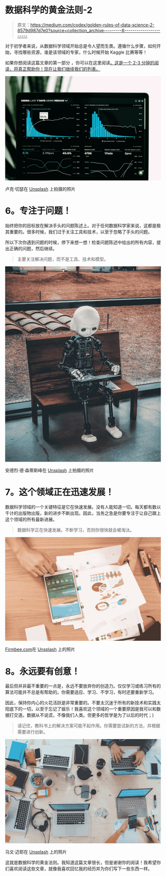 # 数据科学的黄金法则-2

> 原文：<https://medium.com/codex/golden-rules-of-data-science-2-8579d987d7e0?source=collection_archive---------6----------------------->

对于初学者来说，从数据科学领域开始总是令人望而生畏。遵循什么步骤，如何开始，寻找哪些资源，谁是该领域的专家，什么时候开始 Kaggle 比赛等等！

如果你想阅读这篇文章的第一部分 ，你可以在这里阅读[。这是一个 2-3 分钟的阅读，将真正帮助你！现在让我们继续我们的列表。](/codex/golden-rules-of-data-science-3e0ab10225c)

![](img/38e852c251089d8807247280eb077084.png)

卢克·切瑟在 [Unsplash](https://unsplash.com?utm_source=medium&utm_medium=referral) 上拍摄的照片

# **6。专注于问题！**

始终把你的目标放在解决手头的问题陈述上。对于任何数据科学家来说，这都是极其重要的。很多时候，我们过于关注工具和技术，以至于忽略了手头的问题。

所以下次你遇到问题的时候，停下来想一想！检查问题陈述中给出的所有内容，提出正确的问题，然后继续。

> 主要关注解决问题，而不是工具、技术和模型。

![](img/e3b53329188c2179272b2329f0ce2502.png)

安德烈·德·森蒂斯峰在 [Unsplash](https://unsplash.com?utm_source=medium&utm_medium=referral) 上拍摄的照片

# **7。这个领域正在迅速发展！**

数据科学领域的一个关键特征是它在快速发展。没有人能知道一切。每天都有数以千计的出版物出版，新的进步不断出现。因此，当务之急是你要专注于让自己跟上这个领域的所有最新进展。

> 数据科学正在快速发展。不断学习，否则你很快就会被淘汰。

![](img/1ada47f4e09f72e451a4f9545e6965c6.png)

[Firmbee.com](https://unsplash.com/@firmbee?utm_source=medium&utm_medium=referral)在 [Unsplash](https://unsplash.com?utm_source=medium&utm_medium=referral) 上的照片

# 8。永远要有创意！

最后但并非最不重要的一点是，永远不要放弃你的创造力。仅仅学习或练习所有的算法可能并不总是有帮助的。你需要适应、学习、不学习，有时还要重新学习。

因此，保持你内心的火花活跃是非常重要的。不要太沉迷于所有的新技术和实践太阳底下的一切，以至于忘记了娱乐！我喜欢这个领域的一个重要原因是我可以和数据打交道。数据从不说谎，不像我们人类。但更多的哲学是为了以后的时代；)

> 请记住，教科书上的解决方案可能不起作用。你需要尝试新的方法，并根据需要进行创新。

![](img/0a12f4a1cb761a6905f3fc43b09542b0.png)

马文·迈耶在 [Unsplash](https://unsplash.com?utm_source=medium&utm_medium=referral) 上的照片

这就是数据科学的黄金法则。我知道这篇文章很长，但是谢谢你的阅读！我希望你们喜欢阅读这些文章，就像我喜欢回忆我的经历并为你们写下一些东西一样。
